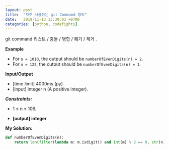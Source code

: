 ```yaml
---
layout: post
title:  "자주 사용하는 git Command 정리"
date:   2019-11-13 13:39:03 +0700
categories: [python, codefights]
---
```


git command 리스트 / 충돌 / 병합 / 폐기 / 제거 .

**Example**

* For `n = 1010`, the output should be `numberOfEvenDigits(n) = 2`.
* For `n = 123`, the output should be `numberOfEvenDigits(n) = 1`.

**Input/Output**

* [time limit] 4000ms (py)
* [input] integer n (A positive integer).

**_Constraints:_**

* 1 ≤ n ≤ 106.

* **[output] integer**

**My Solution:**

```python
def numberOfEvenDigits(n):
    return len(filter(lambda m: m.isdigit() and int(m) % 2 == 0, str(n)))
```
